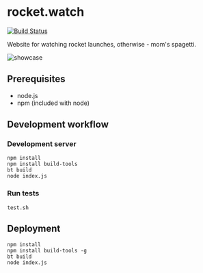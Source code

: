 # rocket.watch

[![Build Status](https://travis-ci.com/yasiupl/rocket.watch.svg?branch=master)](https://travis-ci.com/yasiupl/rocket.watch)

Website for watching rocket launches, otherwise - mom's spagetti.

![showcase](https://i.imgur.com/qJ6fE74.png)


## Prerequisites
- node.js
- npm (included with node)

## Development workflow
### Development server
```
npm install
npm install build-tools
bt build
node index.js
```
### Run tests
```
test.sh
```
## Deployment
```
npm install
npm install build-tools -g
bt build
node index.js
```
